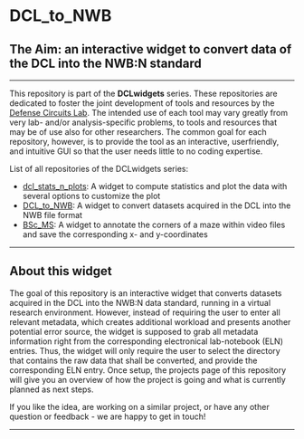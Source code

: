 # DCL_to_NWB

## The Aim: an interactive widget to convert data of the DCL into the NWB:N standard
---
This repository is part of the **DCLwidgets** series. 
These repositories are dedicated to foster the joint development of tools and resources by the [Defense Circuits Lab](https://www.defense-circuits-lab.com/). 
The intended use of each tool may vary greatly from very lab- and/or analysis-specific problems, to tools and resources that may be of use also for other researchers.
The common goal for each repository, however, is to provide the tool as an interactive, userfriendly, and intuitive GUI so that the user needs little to no coding expertise.

List of all repositories of the DCLwidgets series:
- [dcl_stats_n_plots](https://github.com/DSegebarth/dcl_stats_n_plots/): A widget to compute statistics and plot the data with several options to customize the plot
- [DCL_to_NWB](https://github.com/DSegebarth/DCL_to_NWB/): A widget to convert datasets acquired in the DCL into the NWB file format
- [BSc_MS](https://github.com/DSegebarth/BSc_MS/): A widget to annotate the corners of a maze within video files and save the corresponding x- and y-coordinates

---

## About this widget

The goal of this repository is an interactive widget that converts datasets acquired in the DCL into the NWB:N data standard, running in a virtual research environment. However, instead of requiring the user to enter all relevant metadata, which creates additional workload and presents another potential error source, the widget is supposed to grab all metadata information right from the corresponding electronical lab-notebook (ELN) entries.
Thus, the widget will only require the user to select the directory that contains the raw data that shall be converted, and provide the corresponding ELN entry.
Once setup, the projects page of this repository will give you an overview of how the project is going and what is currently planned as next steps.

If you like the idea, are working on a similar project, or have any other question or feedback - we are happy to get in touch!

---

